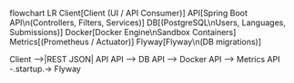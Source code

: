 flowchart LR
  Client[Client (UI / API Consumer)]
  API[Spring Boot API\n(Controllers, Filters, Services)]
  DB[(PostgreSQL\nUsers, Languages, Submissions)]
  Docker[Docker Engine\nSandbox Containers]
  Metrics[(Prometheus / Actuator)]
  Flyway[Flyway\n(DB migrations)]

  Client -->|REST JSON| API
  API --> DB
  API --> Docker
  API --> Metrics
  API -.startup.-> Flyway

